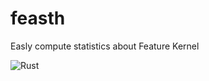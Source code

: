 # feasth
Easly compute statistics about Feature Kernel

![Rust](https://github.com/Optimization-Algorithms/feasth/workflows/Rust/badge.svg)
